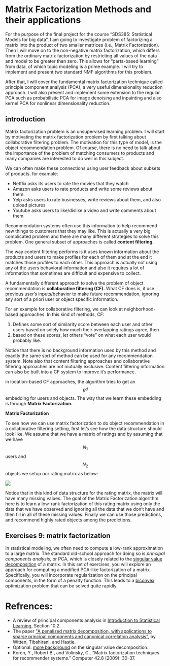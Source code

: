 # Matrix Factorization Methods and their applications
For the purpose of the final project for the course “SDS385: Statistical Models for big data”, I am going to investigate problem of factorizing a matrix into the product of two smaller matrices (i.e., Matrix Factorization). Then I will move on to the non-negative matrix factorization, which differs from the ordinary matrix factorization by restricting all values of the data and model to be greater than zero. This allows for “parts-based learning” from data, of which topic modeling is a prime example. I will try to implement and present two standard NMF algorithms for this problem. 

After that, I will cover the fundamental matrix factorization technique called principle component analysis (PCA), a very useful dimensionality reduction approach. I will also present and implement some extension to the regular PCA such as probabilistic PCA for image denoising and inpainting and also kernel PCA for nonlinear dimensionality reduction.



## introduction

Matrix factorization problem is an unsupervised learning problem. I will start by motivating the matrix factorization problem by first talking about collaborative filtering problem. The motivation for this type of model, is the object recommendation problem. Of course, there is no need to talk about the importance of the problem of matching consumers to products and many companies are interested to do well in this subject. 

We can often make these connections using user feedback about subsets of products. for example:

- Netflix asks its users to rate the movies that they watch 
- Amazon asks users to rate products and write some reviews about them.
- Yelp asks users to rate businesses, write reviews about them, and also upload pictures
- Youtube asks users to like/dislike a video and write comments about them

Recommendation systems often use this information to help recommend new things to customers that they may like. This is actually a very big complicated problem and there are many different strategies to solve this problem. One general subset of approaches is called **content filtering.** 

The way content filtering performs is it uses known information about the products and users to make profiles for each of them and at the end it matches those profiles to each other.  This approach is actually not using any of the users behavioral information and also it requires a lot of information that sometimes are difficult and expensive to collect.

A fundamentally different approach to solve the problem of object recommendation is **collaborative filtering (CF).** What CF does is, it use previous user’s inputs/behavior to make future recommendation, ignoring any sort of a priori user or object specific information. 

For an example for collaborative filtering, we can look at neighborhood-based approaches. In this kind of methods, CF:


1. Defines some sort of similarity score between each user and other users based on solely how much their overlapping ratings agree, then
2. based on these scores, let others “vote” on what each user would probably like.

Notice that there is no background information used by this method and exactly the same sort of method can be used for any recommendation system. Note also that content filtering approaches and collaborative filtering approaches are not mutually exclusive. Content filtering information can also be built into a CF system to improve it’s performance.

in location-based CF approaches, the algorithm tries to get an $$R^d$$ embedding for users and objects. The way that we learn these embedding is through **Matrix Factorization.**


**Matrix Factorization**

To see how we can use matrix factorization to do object recommendation in a collaborative filtering setting, first let’s see how the data structure should look like. We assume that we have a matrix of ratings and by assuming that we have $$N_1$$ users and $$N_2$$ objects we setup our rating matrix as below:

![](https://d2mxuefqeaa7sj.cloudfront.net/s_B623DF4E3920788CF9583F4A05F5A41695A80A2EAF6D3C32053CFEE8F6F48876_1513196113550_Screenshot+2017-12-13+14.14.45.png)



Notice that in this kind of data structure for the rating matrix, the matrix will have many missing values. The goal of the Matrix Factorization algorithm here is to learn a low-rank factorization of this rating matrix using only the data that we have observed and ignoring all the data that we don’t have and then fill in all of these missing values. Finally we can use those predictions, and recommend highly rated objects among the predictions.















## Exercises 9: matrix factorization

In statistical modeling, we often need to compute a low-rank approximation to a large matrix. The standard old-school approach for doing so is *principal components analysis,* or PCA, which is closely related to the [singular value decomposition](https://en.wikipedia.org/wiki/Singular_value_decomposition) of a matrix.
In this set of exercises, you will explore an approach for computing a modified PCA-like factorization of a matrix. Specifically, you will incorporate regularization on the principal components, in the form of a penalty function. This leads to a [biconvex](https://en.wikipedia.org/wiki/Biconvex_optimization) optimization problem that can be solved quite rapidly.



# Refrences:
- A review of principal components analysis in [Introduction to Statistical Learning](http://www-bcf.usc.edu/~gareth/ISL/), Section 10.2.
- The paper ["A penalized matrix decomposition, with applications to sparse principal components and canonical correlation analysis"](https://faculty.washington.edu/dwitten/Papers/pmd.pdf), by Witten, Tibshirani, and Hastie.
- Optional: [more background](https://www.cs.cmu.edu/~venkatg/teaching/CStheory-infoage/book-chapter-4.pdf) on the singular value decomposition.
- Koren, Y., Robert B., and Volinsky, C.. “Matrix factorization techniques for recommender systems.” Computer 42.8 (2009): 30-37.


